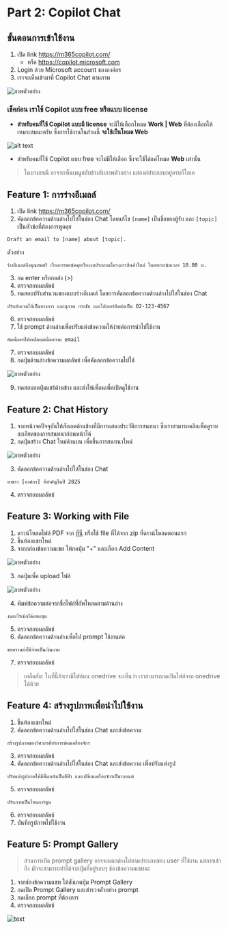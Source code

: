# Part 2: Copilot Chat



## ขั้นตอนการเข้าใช้งาน

1. เปิด link https://m365copilot.com/
   - หรือ https://copilot.microsoft.com
2. Login ด้วย Microsoft account ขององค์กร
3. เราจะเห็นเข้ามาที่ Copilot Chat ตามภาพ


![ภาพตัวอย่าง](../images/2025-08-21_22-17-41.png)

### เช็คก่อน เราใช้ Copilot แบบ free หรือแบบ license

- **สำหรับคนที่ใช้ Copilot แบบมี license** จะมีให้เลือกโหมด **Work | Web** ที่ต้องเลือกให้เหมาะสมนะครับ ซึ่งการใช้งานในส่วนนี้ **จะใช้เป็นโหมด Web** 

![alt text](<../images/Screenshot 2568-08-22 at 00.18.40.png>)

- สำหรับคนที่ใช้ Copilot แบบ free จะไม่มีให้เลือก ซึ่งจะใช้ได้แค่โหมด **Web** เท่านั้น

> ในบางกรณี อาจจะเห็นเมนูสลับข้างกับภาพตัวอย่าง แต่องค์ประกอบอยู่ครบก็โอเค


## Feature 1: การร่างอีเมลล์

1. เปิด link https://m365copilot.com/ 
2. คัดลอกข้อความด้านล่างไปใส่ในช่อง Chat โดยแก้ไข `[name]` เป็นชื่อของผู้รับ และ `[topic]` เป็นหัวข้อที่ต้องการพูดคุย

```
Draft an email to [name] about [topic].
```

ตัวอย่าง

```
ร่างอีเมลล์ถึงคุณสมศรี เรื่องการขอนัดคุยเรื่องงบประมาณโครงการสินค้าใหม่ โดยอยากนัดเวลา 10.00 น.
```

3. กด enter หรือกดส่ง (>)
4. ตรวจสอบผลลัพธ์ 
5. ทดสอบปรับสำนวนของแบบร่างอีเมลล์ โดยการคัดลอกข้อความด้านล่างไปใส่ในช่อง Chat

```
ปรับสำนวนให้เป็นทางการ และสุภาพ กระชับ และใส่เบอร์ติดต่อเป็น 02-123-4567
```

6. ตรวจสอบผลลัพธ์ 
7. ใช้ prompt ด้านล่างเพื่อปรับแต่งข้อความให้ง่ายต่อการนำไปใช้งาน

```
ตัดเนื้อหาให้เหลือแค่เนื้อความ email
```

7. ตรวจสอบผลลัพธ์ 
8. กดปุ่มด้านล่างข้อความผลลัพธ์ เพื่อคัดลอกข้อความไปใช้

![ภาพตัวอย่าง](../images/2025-08-21_23-49-05.png)

9. ทดสอบกดปุ่มแชร์ด้านข้าง และส่งให้เพื่อนเพื่อเปิดดูใช้งาน 

## Feature 2: Chat History 

1. จากหน้าจอปัจจุบันให้สังเกตด้านข้างที่มีการแสดงประวัติการสนทนา ซึ่งเราสามารถคลิกเพื่อดูรายละเอียดของการสนทนาก่อนหน้าได้
2. กดปุ่มสร้าง Chat ใหม่ด้านบน เพื่อขึ้นการสนทนาใหม่

![ภาพตัวอย่าง](../images/2025-08-21_23-40-38.png)

3. คัดลอกข้อความด้่านล่างไปใส่ในช่อง Chat 

```
หาข่าว [องค์กร] ที่สำคัญในปี 2025
```

4. ตรวจสอบผลลัพธ์ 

## Feature 3: Working with File

1. ดาวน์โหลดไฟล์ PDF จาก [ที่นี่](https://github.com/teerasej/ai-for-everyone/blob/main/files/Expenses_Policy.pdf) หรือใช้ file ที่ได้จาก zip ที่ดาวน์โหลดตอนแรก
2. ขึ้นห้องแชทใหม่
3. จากกล่องข้อความแชท ให้กดปุ่ม "+" และเลือก Add Content 

![ภาพตัวอย่าง](../images/2025-08-22_00-04-37.png)

3. กดปุ่มเพื่อ upload ไฟล์ 

![ภาพตัวอย่าง](../images/2025-08-22_00-04-52.png)

4. พิมพ์ข้อความต่อจากชื่อไฟล์ที่อัพโหลดตามด้านล่าง

```
งบอะไรเบิกได้เยอะสุด 
```

5. ตรวจสอบผลลัพธ์
6. คัดลอกข้อความด้านล่างเพื่อไป prompt ใช้งานต่อ

```
ขอทราบค่าใช้จ่ายเป็นเงินบาท
```

7. ตรวจสอบผลลัพธ์

> เคล็ดลับ: ในที่นี้ถ้าเรามีไฟล์บน onedrive จะเห็นว่า เราสามารถกดเปิดไฟล์จาก onedrive ได้ด้วย

## Feature 4: สร้างรูปภาพเพื่อนำไปใช้งาน 

1. ขึ้นห้องแชทใหม่
2. คัดลอกข้อความด้านล่างไปใส่ในช่อง Chat และส่งข้อความ

```
สร้างรูปภาพของวิศวกรที่ทำการซ่อมเครื่องจักร
```

3. ตรวจสอบผลลัพธ์
4. คัดลอกข้อความด้านล่างไปใส่ในช่อง Chat และส่งข้อความ เพื่อปรับแต่งรูป

```
ปรับแต่งรูปภาพให้มีพื้นหลังเป็นสีฟ้า และเปลี่ยนเครื่องจักรเป็นรถยนต์
```

5. ตรวจสอบผลลัพธ์

```
ปรับภาพเป็นโทนการ์ตูน
```

6. ตรวจสอบผลลัพธ์
7. บันทึกรูปภาพไปใช้งาน

## Feature 5: Prompt Gallery 

> ส่วนการเปิด prompt gallery อาจจะแตกต่างไปตามประเภทของ user ที่ใช้งาน แต่การเข้าถึง มักจะสามารถทำได้จากปุ่มที่อยู่รอบๆ ช่องข้อความแชทนะ

1. จากช่องข้อความแชท ให้สังเกตปุ่ม Prompt Gallery 
2. กดเปิด Prompt Gallery และสำรวจตัวอย่าง prompt 
3. กดเลือก prompt ที่ต้องการ
4. ตรวจสอบผลลัพธ์

![text](../images/2025-08-22_08-59-51.png)



